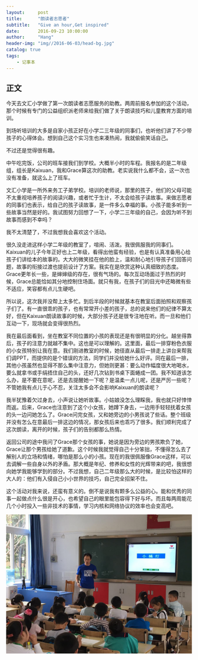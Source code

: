 ```yaml
---
layout:     post
title:      "朗读者志愿者"
subtitle:   "Give an hour,Get inspired"
date:       2016-09-23 10:00:00
author:     "Hang"
header-img: "img//2016-06-03/head-bg.jpg"
catalog: true
tags:
    - 记事本
---
```

## 正文

今天去文汇小学做了第一次朗读者志愿服务的助教。两周前报名参加的这个活动，那个时候有专门的公益组织派老师来给我们做了关于朗读技巧和儿童教育方面的培训。

到场听培训的大多是自家小孩正好在小学二三年级的同事们，也听他们讲了不少带孩子的心得体会。想到自己这个实习生也来凑热闹，我就偷偷笑话自己。

不过还是觉得很有趣。

中午吃完饭，公司的班车接我们到学校。大概半小时的车程。我报名的是二年级组，组长是Kaixuan，我和Grace算这次的助教。老实说我什么都不会，这一次也没有准备，就这么上了班车。

文汇小学是一所外来务工子弟学校。培训的老师说，那里的孩子，他们的父母可能不太重视培养孩子的阅读兴趣，或者忙于生计，不太会给孩子读故事。来做志愿者的同事们也表示，给自己的孩子读故事，是一件多么幸福的事。小孩子能多听到一些故事当然是好的。我试图努力回想了一下，小学二三年级的自己，会因为听不到故事而感到不幸吗？

我不太清楚了，不过我想我会喜欢这个活动。

很久没走进这样小学二年级的教室了，喧闹、活泼。我很佩服我的同事们。Kaixuan的儿子今年正好也上二年级，看得出他蛮有经验，也是有认真准备用心给孩子们讲绘本的故事的。大大的微笑挂在他的脸上，温和耐心地引导孩子们回答问题，故事的衔接过渡也提前设计了方案。我实在是欣赏这种认真细致的态度。Grace更年长一些，是婶婶级的存在，很有气场的。每次互动场面过于热烈的时候，Grace总能恰如其分地控制住场面。就只有我，在孩子们的目光中还略微有些不适应，笑容都有点儿生硬吧。

所以说，这次我并没帮上太多忙。到后半段的时候就基本在教室后面拍照和观察孩子们了。有一直很乖的孩子，也有常常开小差的孩子，总的说来他们的纪律不算太好，但在Kaixuan朗读故事的时候，大部分孩子还是很专注地在听。而一旦和他们互动一下，现场就会变得很热烈。

我在最后面看到，坐在教室不同位置的小孩的表现还是有很明显的分化。越坐得靠后，孩子的注意力就越不集中。这也是可以理解的。这里面，最后一排穿粉色衣服的小女孩特别让我在意。我们刚进教室的时候，她径直从最后一排走上讲台来帮我们调PPT，而提供的是个错误的方法，同学们并没给她什么好评。同在最后一排，其他小孩虽然也显得不那么集中注意力，但她则更甚：要么动作幅度很大地喝水，要么就拿书或手绢捂住自己的头，还好几次钻到书桌下面蜷成一团。我不知道该怎么办，是不要在意呢，还是去提醒她一下呢？是温柔一点儿呢，还是严厉一些呢？不管她我有点儿于心不忍，关注太多会不会影响Kaixuan的朗读呢？

我半犹豫着欠过身去，小声说让她听故事。小姑娘没怎么理睬我，我也就只好悻悻而返。后来，Grace也注意到了这个小女孩，她蹲下身去，一边用手轻轻抚着女孩的头一边问她怎么了。Grace问完女孩，又和她旁边的小男孩说了些话。整个班级并没有怎么在意最后一排这边的情况，那女孩后来也乖巧了很多。我们顺利完成了这次朗读，离开的时候，孩子们的告别都那么热情。

返回公司的途中我问了Grace那个女孩的事，她说是因为旁边的男孩欺负了她，Grace让那个男孩给她了道歉。这个时候我就觉得自己十分笨拙，不懂得怎么去了解别人的立场和情绪，哪怕是那么小的小孩。现在的我很佩服像Grace这样，可以去调解一些自身以外的矛盾。那大概是年纪、修养和女性的光辉带来的吧，我很想向她学我能够学到的部分。不过我想，自己二年级那么大的时候，是比较怕这样的大人的：他们有入侵自己小小世界的技巧，自己完全招架不住。

这个活动对我来说，还蛮有意义的。倒不是说我有颗多么公益的心。能和优秀的同事一起做点什么很是开心，也希望自己的眼里能包容得下好与坏。而且每两周能花几个小时投入一些非技术的事情，学习内核和网络协议的效率也会变高吧。

![](/img/2016-09-23/01.jpg)